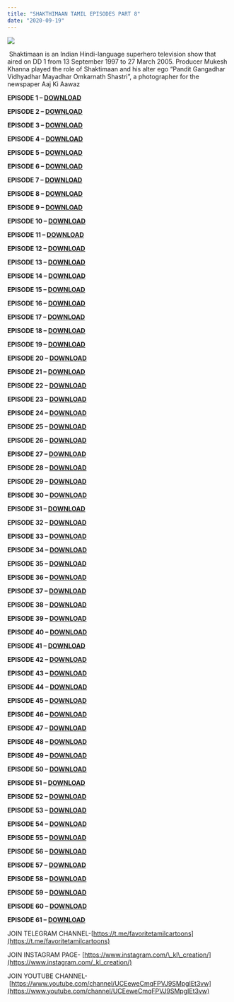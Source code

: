 ```yaml
---
title: "SHAKTHIMAAN TAMIL EPISODES PART 8"
date: "2020-09-19"
---
```


[![](https://1.bp.blogspot.com/-ep21ne_682E/Xz0d8SFL5zI/AAAAAAAAASE/39gxfuE4OH8ws0zQmeYgGygBUuTmXgr2gCPcBGAYYCw/s640/shakti_new__5517764_835x547-m.jpg)](https://1.bp.blogspot.com/-ep21ne_682E/Xz0d8SFL5zI/AAAAAAAAASE/39gxfuE4OH8ws0zQmeYgGygBUuTmXgr2gCPcBGAYYCw/s835/shakti_new__5517764_835x547-m.jpg)

 Shaktimaan is an Indian Hindi-language superhero television show that aired on DD 1 from 13 September 1997 to 27 March 2005. Producer Mukesh Khanna played the role of Shaktimaan and his alter ego “Pandit Gangadhar Vidhyadhar Mayadhar Omkarnath Shastri”, a photographer for the newspaper Aaj Ki Aawaz

  

**EPISODE 1 – [DOWNLOAD](https://mega.nz/file/OpFRgKQA#cbrnNZkjdD08wp25Qhc-1PcVAZZQhy4VIIfHAcyDn9w)**

**EPISODE 2 – [DOWNLOAD](https://mega.nz/file/LwMRgQTK#DIyEFdGju48zDIOPG-iKTzHYbi8ZLaMGq0ATtu791eU)**

**EPISODE 3 – [DOWNLOAD](https://mega.nz/file/61FBkSRR#iVOw_8oPhensWRAN3FEtyoQDiIP6jrecKXeSDEzzI-o)**

**EPISODE 4 – [DOWNLOAD](https://mega.nz/file/X4MnlSJJ#JlW8B9qpgNlcI1oaYc41itYD1F2s43YM79tjr-bnZT8)**

**EPISODE 5 – [DOWNLOAD](https://mega.nz/file/L5UXxCqD#yw25Xa_aSL0lQXv-Kt_zLRnc9SZ9R4zQ5PJU0HM2zuA)**

**EPISODE 6 – [DOWNLOAD](https://mega.nz/file/D9NzlKJR#gHQJOO97kcQHYpSZW1Q_DKT9ZWjf497hhFinXCiEnuk)**

**EPISODE 7 – [DOWNLOAD](https://mega.nz/file/71NFCIYB#wOl8rKH7WerBY-5SCtDBLSrqLr5eagVsQVbF4Q0hovM)**

**EPISODE 8 – [DOWNLOAD](https://mega.nz/file/qpEVBY7R#oT5nZaQatwer-UPGVyN-tOzPUXFB5exvdjxmZWeJV2A)**

**EPISODE 9 – [DOWNLOAD](https://mega.nz/file/noNn0YAa#urGikcoFryNPjzVO1aC9r-EyJjMDuXU6d27UgN6d8Y0)**

**EPISODE 10 – [DOWNLOAD](https://mega.nz/file/rodTgAwD#j24DPjue0Qe3HarK7hTnfNoGMN9rSidyTkB8CDTr99I)**

**EPISODE 11 – [DOWNLOAD](https://mega.nz/file/30NhRSRJ#pWTnSEUI7fUlR-gmV4L1_hpozSWxUvbm8km0cURDgkQ)**

**EPISODE 12 – [DOWNLOAD](https://mega.nz/file/fkdB2QbB#80ZTvPkLxReZtMt6JK7XJ8kmUJmqF_wYSQl1ApkiyDA)**

**EPISODE 13 – [DOWNLOAD](https://mega.nz/file/PgUl3ICZ#YMPWQGj26pT4oq1Q4ZFXKyzsxDly9rXPPSvX5rm-0Xk)**

**EPISODE 14 – [DOWNLOAD](https://mega.nz/file/ClMDnajQ#-ll_j8ryK70HCHy2qKJ2aKgcavaQyl_1w5tTXQMX_DM)**

**EPISODE 15 – [DOWNLOAD](https://mega.nz/file/r4UzjA5K#VYNScI4_dTKA11o5wHMl24mM5oW3KDrKgbFcjd_EoRs)**

**EPISODE 16 – [DOWNLOAD](https://mega.nz/file/T1dzRAIJ#5DgCpZaTgPavtHQ2G9x1hSdLcQgeLFm_MTOlKnvvpmw)**

**EPISODE 17 – [DOWNLOAD](https://mega.nz/file/WwNhjAja#f1Kuh-SCQVtruCnuA9N59N5WyCFLK-CaY3Y1khM-Ghg)**

**EPISODE 18 – [DOWNLOAD](https://mega.nz/file/29FjhYRA#XNiykpOra8o21QaFXSLDCGCbil6-9Hn6OEzR02Q8OZ8)**

**EPISODE 19 – [DOWNLOAD](https://mega.nz/file/CpMB2KjL#7mG9DGgCbZTNBrkKVbPz8t48kMQ7YDIpEqL1zM2neOw)**

**EPISODE 20 – [DOWNLOAD](https://mega.nz/file/ykEEhKaB#AH3KmDM3N7nOOjn8OuRca3dIMeHGrsSu1KQo-X69bnk)**

**EPISODE 21 – [DOWNLOAD](https://mega.nz/file/ylVyUIAL#qnZiXh-aFpkppV9uz_1Px2d4W6Vzf5Jmi8gawSp-Me0)**

**EPISODE 22 – [DOWNLOAD](https://mega.nz/file/LtMkEYxA#QC9g8elQWbqAWm7fg62YqKN_-TSYMHPxVqz8NWI0UCM)**

**EPISODE 23 – [DOWNLOAD](https://mega.nz/file/KlEiCSIC#S5U41iLQC3fDWeq74iT4isCyZP26FmzXQsnfufkmw6A)**

**EPISODE 24 – [DOWNLOAD](https://mega.nz/file/TkcGAQbK#VPoFrjMFo_uhbyqxV750RU6wB0cd57z7XOSunvk0LHk)**

**EPISODE 25 – [DOWNLOAD](https://mega.nz/file/TgE2ia4I#Slan_gRPKmH5KRvUTTVvLzEBfichoZkCLU-BdeDx7h8)**

**EPISODE 26 – [DOWNLOAD](https://mega.nz/file/OoEGmSaK#F7C6LchdiQJ6Ky8nLx027xPjVABj0WnjnZUEZcHrvIY)**

**EPISODE 27 – [DOWNLOAD](https://mega.nz/file/e5VmzKxZ#MRD0c3s-8DmrzJCkIfpk076DvPkxJCE2bozFi2OsnYo)**

**EPISODE 28 – [DOWNLOAD](https://mega.nz/file/L1cmmCyI#yy1MkKPDRMEbLGknjpF7U47hVX8F5tCGe6cqK36FGW4)**

**EPISODE 29 – [DOWNLOAD](https://mega.nz/file/SoV2UQJC#5TsSxrK99keL1EajRXR1TzNpzH5fTk8Q1STQ8ihm6ic)**

**EPISODE 30 – [DOWNLOAD](https://mega.nz/file/6lVkVYQZ#8HfMykzxAmxcaP7xJ8v-phCUdsKm0Zqb0_eUDPLjvEs)**

**EPISODE 31 – [DOWNLOAD](https://mega.nz/file/mpdwxYhJ#eBqu8wvc-63p4zcQYoqR0HZraNc0CFQVfVcvwNCodEY)**

**EPISODE 32 – [DOWNLOAD](https://mega.nz/file/i5c0iKxR#B_2AmzYs3FM9KiemZE0cySGqjn3hNVfcKCnnUSTKrXg)**

**EPISODE 33 – [DOWNLOAD](https://mega.nz/file/25MmWAJZ#5AHpmT02OFVUccmz1jy0Jh5kMD1gAGYOmiBIYFcDmn8)**

**EPISODE 34 – [DOWNLOAD](https://mega.nz/file/G5NyFC7A#o5n21HZzqXvXQ1DX6bvsQJ0AfII51h67hdtg-gV0REI)**

**EPISODE 35 – [DOWNLOAD](https://mega.nz/file/uxkRyDgZ#1lxogjr6SWkyEV9a8MyfsazRMBLLoBAqQhmj6N1udvM)**

**EPISODE 36 – [DOWNLOAD](https://mega.nz/file/DosBxRba#yUJsyeNqVbxCNwBa0zR49b2mBw9fXeCYw9ZjTuLb6-I)**

**EPISODE 37 – [DOWNLOAD](https://mega.nz/file/yw0n0BSJ#9MVOWwxG92UNXTfNZq_P-OnLFh0-ktRJjofqpEXn86k)**

**EPISODE 38 – [DOWNLOAD](https://mega.nz/file/O99RiTQa#zTPONR8BFuLLiCWkO56FyLnmiKLqqn2KczYwd5CI824)**

**EPISODE 39 – [DOWNLOAD](https://mega.nz/file/jolBSB4Y#hCLk1WXnmfzzMM-Lx0IVJTFCxerzM6wj_YXhc9i9-N4)**

**EPISODE 40 – [DOWNLOAD](https://mega.nz/file/3s1TTJQC#qKXaBk47kPG-wdPGCuFTyAjIBK1HWZqSpdU044KxNds)**

**EPISODE 41 – [DOWNLOAD](https://mega.nz/file/a41TBRBB#O5QBrH6nEcB3cmNngj8wg9BQPoG9Tj53Zx5kV-GW9mA)**

**EPISODE 42 – [DOWNLOAD](https://mega.nz/file/PwNHVQQD#gQTle6rP-poe0w2qV4tntv8sZRTSk0mf0JxE4cnMs90)**

**EPISODE 43 – [DOWNLOAD](https://mega.nz/file/rg8jEL7Y#fs9CanCoFJgjNxAJD5H4w9g3EwuBXPC_nq3-Her8AyI)**

**EPISODE 44 – [DOWNLOAD](https://mega.nz/file/vl13QZSA#ml2uXnyr0NXDlpNB5gXg9QeyQLiTSXzZWZSzhu0ZVCE)**

**EPISODE 45 – [DOWNLOAD](https://mega.nz/file/y90FSb5a#hRY1s5NmL8oOE6duO0n2EfQKWvBd0G6mUTyAVYgJVOw)**

**EPISODE 46 – [DOWNLOAD](https://mega.nz/file/Hs0hTDQR#kGG0i8hjBgVG0fQuA7eZWtB3nOpd1j5mSdfnFM6wg4M)**

**EPISODE 47 – [DOWNLOAD](https://mega.nz/file/Tw1HET6B#FnZhGWFI6iqsHwrreWmJPIv1b6aroPWNK9dw58z0TrQ)**

**EPISODE 48 – [DOWNLOAD](https://mega.nz/file/rx0RRJwI#Yc2nKftklRSs3zxEU6lhbm51uRQMVLIFZXY6OAld1rM)**

**EPISODE 49 – [DOWNLOAD](https://mega.nz/file/OwsBQZpA#N9aD4KnPZXyrb6CmvwSASa9b7Ob3o09Ij5_ihY_KBaQ)**

**EPISODE 50 – [DOWNLOAD](https://mega.nz/file/HktnzBhA#6q3NEPs9eZrXraHnsei0a9aIQiAugtalXDxvQwv60uc)**

**EPISODE 51 – [DOWNLOAD](https://mega.nz/file/u4lBVBrR#riVfELcATym1EjAEROjWn7Dy6CDuC7hQmRa2YZNXdB0)**

**EPISODE 52 – [DOWNLOAD](https://mega.nz/file/HwkHDbiI#7LnHA0fTnTb3JDPCHxEAtEQmyZlK4YuKgHPDtPDNS8U)**

**EPISODE 53 – [DOWNLOAD](https://mega.nz/file/Dp0hGLBZ#ghgxMx6vfSwYKxNCI1zfIH6Vdn9I7bez4CG1hZ0nVkw)**

**EPISODE 54 – [DOWNLOAD](https://mega.nz/file/S081iZYK#tUau2B8wAw0lY907cbCeFnqKjOBwcQs80j8A3ujRpkw)**

**EPISODE 55 – [DOWNLOAD](https://mega.nz/file/Xpk1WDYZ#Q1aSyAnjTStXsoOpO0qRiKn66e6_FCW_8WHVocxTVSI)**

**EPISODE 56 – [DOWNLOAD](https://mega.nz/file/P1tlQRDC#fZ4w9mlJUDhIGgKLLvBDYsHeLKPc8BCsC_mtT7NBcRg)**

**EPISODE 57 – [DOWNLOAD](https://mega.nz/file/qpV1ESDR#0vHUUscMqSc0cvso1-eVci3bswRIAc4GdElsAOR6wys)**

**EPISODE 58 – [DOWNLOAD](https://mega.nz/file/WocVDCgB#oyDlZCKW9-Cj_F1ZvQlbet81akljUbmeI-ELlJp9GI8)**

**EPISODE 59 – [DOWNLOAD](https://mega.nz/file/K9ExlKhC#lDC3KIx0z7OqdvxNjfJcagb3ufWinkreHXT8NfiUiOw)**

**EPISODE 60 – [DOWNLOAD](https://mega.nz/file/LoFVEQzJ#YR4jQ2bQEsrFSj0icnpJ4RghBKRCDgS6lZ3KLko2SOs)**

**EPISODE 61 – [DOWNLOAD](https://mega.nz/file/zpNFDaII#g7xmhJNhmhojiuVCclS3EZacdaKSpEgjf7ofVueVJMk)**

JOIN TELEGRAM CHANNEL-[https://t.me/favoritetamilcartoons](https://t.me/favoritetamilcartoons)

JOIN INSTAGRAM PAGE- [https://www.instagram.com/\_kl\_creation/](https://www.instagram.com/_kl_creation/)

JOIN YOUTUBE CHANNEL- [https://www.youtube.com/channel/UCEeweCmqFPVJ9SMpgIEt3vw](https://www.youtube.com/channel/UCEeweCmqFPVJ9SMpgIEt3vw)
